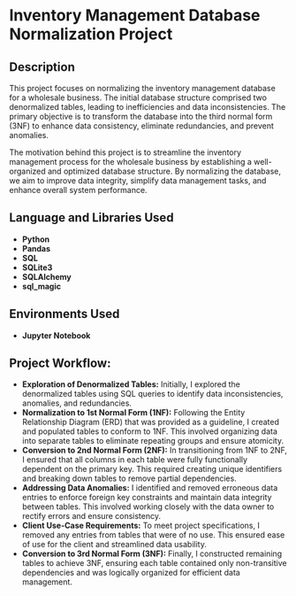 <h1>Inventory Management Database Normalization Project</h1>

<h2>Description</h2>
This project focuses on normalizing the inventory management database for a wholesale business. The initial database structure comprised two denormalized tables, leading to inefficiencies and data inconsistencies. The primary objective is to transform the database into the third normal form (3NF) to enhance data consistency, eliminate redundancies, and prevent anomalies.

The motivation behind this project is to streamline the inventory management process for the wholesale business by establishing a well-organized and optimized database structure. By normalizing the database, we aim to improve data integrity, simplify data management tasks, and enhance overall system performance.
<br />


<h2>Language and Libraries Used</h2>

- <b>Python</b> 
- <b>Pandas</b>
- <b>SQL</b>
- <b>SQLite3</b>
- <b>SQLAlchemy</b>
- <b>sql_magic </b>


<h2>Environments Used </h2>

- <b>Jupyter Notebook</b> 

<h2>Project Workflow:</h2>

- **Exploration of Denormalized Tables:** Initially, I explored the denormalized tables using SQL queries to identify data inconsistencies, anomalies, and redundancies.
-	**Normalization to 1st Normal Form (1NF):** Following the Entity Relationship Diagram (ERD) that was provided as a guideline, I created and populated tables to conform to 1NF. This involved organizing data into separate tables to eliminate repeating groups and ensure atomicity.
-	**Conversion to 2nd Normal Form (2NF):** In transitioning from 1NF to 2NF, I ensured that all columns in each table were fully functionally dependent on the primary key. This required creating unique identifiers and breaking down tables to remove partial dependencies.
-	**Addressing Data Anomalies:** I identified and removed erroneous data entries to enforce foreign key constraints and maintain data integrity between tables. This involved working closely with the data owner to rectify errors and ensure consistency.
-	**Client Use-Case Requirements:** To meet project specifications, I removed any entries from tables that were of no use. This ensured ease of use for the client and streamlined data usability.
-	**Conversion to 3rd Normal Form (3NF):** Finally, I constructed remaining tables to achieve 3NF, ensuring each table contained only non-transitive dependencies and was logically organized for efficient data management.
  




<!--
 ```diff
- text in red
+ text in green
! text in orange
# text in gray
@@ text in purple (and bold)@@
```
--!>
